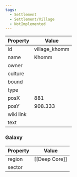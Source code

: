 ```yaml
---
tags:
  - Settlement
  - Settlement/Village
  - NotImplemented
---
```


| Property  | Value         |
| --------- | ------------- |
| id        | village_khomm |
| name      | Khomm         |
| owner     |               |
| culture   |               |
| bound     |               |
| type      |               |
| posX      | 881           |
| posY      | 908.333       |
| wiki link |               |
| text      |               |

### Galaxy
| Property | Value         |
| -------- | ------------- |
| region   | [[Deep Core]] |
| sector   |               |
